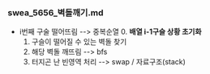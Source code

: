 ### swea_5656_벽돌깨기.md


- i번째 구술 떨어뜨림                --> 중복순열
  0. **배열 i-1구슬 상황 초기화**
  1. 구슬이 떨어질 수 있는 벽돌 찾기
  2. 해당 벽돌 깨뜨림                --> bfs
  3. 터지곤 난 빈영역 처리           --> swap / 자료구조(stack)  

